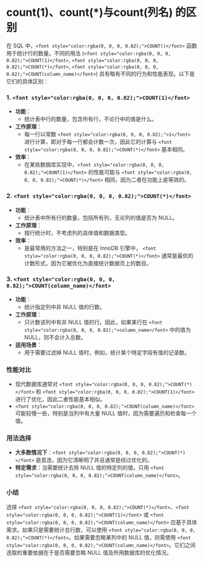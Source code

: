 # count(1)、count(*)与count(列名) 的区别

<font style="color:rgba(0, 0, 0, 0.82);">在 SQL 中，</font>`<font style="color:rgba(0, 0, 0, 0.82);">COUNT()</font>`<font style="color:rgba(0, 0, 0, 0.82);"> 函数用于统计行的数量。不同的用法 (</font>`<font style="color:rgba(0, 0, 0, 0.82);">COUNT(1)</font>`<font style="color:rgba(0, 0, 0, 0.82);">, </font>`<font style="color:rgba(0, 0, 0, 0.82);">COUNT(*)</font>`<font style="color:rgba(0, 0, 0, 0.82);">, </font>`<font style="color:rgba(0, 0, 0, 0.82);">COUNT(column_name)</font>`<font style="color:rgba(0, 0, 0, 0.82);">) 具有略有不同的行为和性能表现。以下是它们的具体区别：</font>

### <font style="color:rgba(0, 0, 0, 0.82);">1.</font><font style="color:rgba(0, 0, 0, 0.82);"> </font>`<font style="color:rgba(0, 0, 0, 0.82);">COUNT(1)</font>`
+ **<font style="color:rgba(0, 0, 0, 0.82);">功能</font>**<font style="color:rgba(0, 0, 0, 0.82);">：</font>
    - <font style="color:rgba(0, 0, 0, 0.82);">统计表中行的数量，包含所有行，不论行中的值是什么。</font>
+ **<font style="color:rgba(0, 0, 0, 0.82);">工作原理</font>**<font style="color:rgba(0, 0, 0, 0.82);">：</font>
    - <font style="color:rgba(0, 0, 0, 0.82);">每一行以常数</font><font style="color:rgba(0, 0, 0, 0.82);"> </font>`<font style="color:rgba(0, 0, 0, 0.82);">1</font>`<font style="color:rgba(0, 0, 0, 0.82);"> </font><font style="color:rgba(0, 0, 0, 0.82);">进行计算，即对于每一行都会计数一次，因此它的计算与</font><font style="color:rgba(0, 0, 0, 0.82);"> </font>`<font style="color:rgba(0, 0, 0, 0.82);">COUNT(*)</font>`<font style="color:rgba(0, 0, 0, 0.82);"> </font><font style="color:rgba(0, 0, 0, 0.82);">基本相同。</font>
+ **<font style="color:rgba(0, 0, 0, 0.82);">效率</font>**<font style="color:rgba(0, 0, 0, 0.82);">：</font>
    - <font style="color:rgba(0, 0, 0, 0.82);">在某些数据库实现中，</font>`<font style="color:rgba(0, 0, 0, 0.82);">COUNT(1)</font>`<font style="color:rgba(0, 0, 0, 0.82);"> </font><font style="color:rgba(0, 0, 0, 0.82);">的性能可能与</font><font style="color:rgba(0, 0, 0, 0.82);"> </font>`<font style="color:rgba(0, 0, 0, 0.82);">COUNT(*)</font>`<font style="color:rgba(0, 0, 0, 0.82);"> </font><font style="color:rgba(0, 0, 0, 0.82);">相同，因为二者在功能上是等效的。</font>

### <font style="color:rgba(0, 0, 0, 0.82);">2.</font><font style="color:rgba(0, 0, 0, 0.82);"> </font>`<font style="color:rgba(0, 0, 0, 0.82);">COUNT(*)</font>`
+ **<font style="color:rgba(0, 0, 0, 0.82);">功能</font>**<font style="color:rgba(0, 0, 0, 0.82);">：</font>
    - <font style="color:rgba(0, 0, 0, 0.82);">统计表中所有行的数量，包括所有列，无论列的值是否为 NULL。</font>
+ **<font style="color:rgba(0, 0, 0, 0.82);">工作原理</font>**<font style="color:rgba(0, 0, 0, 0.82);">：</font>
    - <font style="color:rgba(0, 0, 0, 0.82);">按行统计时，不考虑列的具体值和数据类型。</font>
+ **<font style="color:rgba(0, 0, 0, 0.82);">效率</font>**<font style="color:rgba(0, 0, 0, 0.82);">：</font>
    - <font style="color:rgba(0, 0, 0, 0.82);">是最常用的方法之一，特别是在 InnoDB 引擎中，</font><font style="color:rgba(0, 0, 0, 0.82);"> </font>`<font style="color:rgba(0, 0, 0, 0.82);">COUNT(*)</font>`<font style="color:rgba(0, 0, 0, 0.82);"> </font><font style="color:rgba(0, 0, 0, 0.82);">通常是最优的计数形式，因为它被优化为直接统计数据页上的数目。</font>

### <font style="color:rgba(0, 0, 0, 0.82);">3.</font><font style="color:rgba(0, 0, 0, 0.82);"> </font>`<font style="color:rgba(0, 0, 0, 0.82);">COUNT(column_name)</font>`
+ **<font style="color:rgba(0, 0, 0, 0.82);">功能</font>**<font style="color:rgba(0, 0, 0, 0.82);">：</font>
    - <font style="color:rgba(0, 0, 0, 0.82);">统计指定列中非 NULL 值的行数。</font>
+ **<font style="color:rgba(0, 0, 0, 0.82);">工作原理</font>**<font style="color:rgba(0, 0, 0, 0.82);">：</font>
    - <font style="color:rgba(0, 0, 0, 0.82);">只计数该列中有非 NULL 值的行。因此，如果某行在</font><font style="color:rgba(0, 0, 0, 0.82);"> </font>`<font style="color:rgba(0, 0, 0, 0.82);">column_name</font>`<font style="color:rgba(0, 0, 0, 0.82);"> </font><font style="color:rgba(0, 0, 0, 0.82);">中的值为 NULL，则不会计入总数。</font>
+ **<font style="color:rgba(0, 0, 0, 0.82);">适用场景</font>**<font style="color:rgba(0, 0, 0, 0.82);">：</font>
    - <font style="color:rgba(0, 0, 0, 0.82);">用于需要过滤掉 NULL 值时，例如，统计某个特定字段有值的记录数。</font>

### <font style="color:rgba(0, 0, 0, 0.82);">性能对比</font>
+ <font style="color:rgba(0, 0, 0, 0.82);">现代数据库通常对</font><font style="color:rgba(0, 0, 0, 0.82);"> </font>`<font style="color:rgba(0, 0, 0, 0.82);">COUNT(*)</font>`<font style="color:rgba(0, 0, 0, 0.82);"> </font><font style="color:rgba(0, 0, 0, 0.82);">和</font><font style="color:rgba(0, 0, 0, 0.82);"> </font>`<font style="color:rgba(0, 0, 0, 0.82);">COUNT(1)</font>`<font style="color:rgba(0, 0, 0, 0.82);"> </font><font style="color:rgba(0, 0, 0, 0.82);">进行了优化，因此二者性能基本相似。</font>
+ `<font style="color:rgba(0, 0, 0, 0.82);">COUNT(column_name)</font>`<font style="color:rgba(0, 0, 0, 0.82);"> </font><font style="color:rgba(0, 0, 0, 0.82);">可能较慢一些，特别是当列中有大量 NULL 值时，因为需要遍历和检查每一个值。</font>

### <font style="color:rgba(0, 0, 0, 0.82);">用法选择</font>
+ **<font style="color:rgba(0, 0, 0, 0.82);">大多数情况下</font>**<font style="color:rgba(0, 0, 0, 0.82);">：</font>`<font style="color:rgba(0, 0, 0, 0.82);">COUNT(*)</font>`<font style="color:rgba(0, 0, 0, 0.82);"> </font><font style="color:rgba(0, 0, 0, 0.82);">是首选，因为它清晰明了并且通常是经过优化的。</font>
+ **<font style="color:rgba(0, 0, 0, 0.82);">特定需求</font>**<font style="color:rgba(0, 0, 0, 0.82);">：当需要统计去除 NULL 值的特定列的值，只用</font><font style="color:rgba(0, 0, 0, 0.82);"> </font>`<font style="color:rgba(0, 0, 0, 0.82);">COUNT(column_name)</font>`<font style="color:rgba(0, 0, 0, 0.82);">。</font>

### <font style="color:rgba(0, 0, 0, 0.82);">小结</font>
<font style="color:rgba(0, 0, 0, 0.82);">选择 </font>`<font style="color:rgba(0, 0, 0, 0.82);">COUNT(*)</font>`<font style="color:rgba(0, 0, 0, 0.82);">、</font>`<font style="color:rgba(0, 0, 0, 0.82);">COUNT(1)</font>`<font style="color:rgba(0, 0, 0, 0.82);"> 或 </font>`<font style="color:rgba(0, 0, 0, 0.82);">COUNT(column_name)</font>`<font style="color:rgba(0, 0, 0, 0.82);"> 应基于具体需求。如果只是需要统计总行数，可以使用 </font>`<font style="color:rgba(0, 0, 0, 0.82);">COUNT(*)</font>`<font style="color:rgba(0, 0, 0, 0.82);">。如果需要忽略某列中的 NULL 值，则需使用 </font>`<font style="color:rgba(0, 0, 0, 0.82);">COUNT(column_name)</font>`<font style="color:rgba(0, 0, 0, 0.82);">。它们之间选取的重要依据在于是否需要忽略 NULL 值及所用数据库的优化情况。</font>


